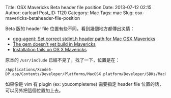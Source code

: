 Title: OSX Mavericks Beta header file position
Date: 2013-07-12 02:15
Author: carlcarl
Post_ID: 1120
Category: Mac
Tags: mac
Slug: osx-mavericks-betaheader-file-position

Beta 版的 header file 位置有些不同，看到幾個地方都傳出災情：

-   [gpg-agent: Set correct stdint.h header path for Mac OSX Mavericks][]
-   [The gem doesn't yet build in Mavericks][]
-   [Installation fails on OS X Mavericks][]

原本的 `/usr/include` 已經不見了，找了一下，位置是在：

    /Applications/Xcode5-DP.app/Contents/Developer/Platforms/MacOSX.platform/Developer/SDKs/MacOSX10.9.sdk/usr/include/

如果像是 vim 有 plugin (ex: youcompleteme) 需要指定 header file
位置的話，可以另外把這個位置加上去。

  [gpg-agent: Set correct stdint.h header path for Mac OSX Mavericks]: https://github.com/mxcl/homebrew/pull/20938
  [The gem doesn't yet build in Mavericks]: https://github.com/jfahrenkrug/WWDC-Downloader/issues/5
  [Installation fails on OS X Mavericks]: https://github.com/josegonzalez/homebrew-php/issues/591
